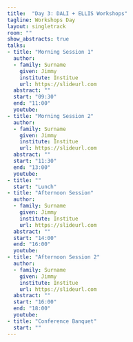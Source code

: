 ```yaml
---
title:  "Day 3: DALI + ELLIS Workshops"
tagline: Workshops Day
layout: singletrack
room: ""
show_abstracts: true
talks:
- title: "Morning Session 1"
  author:
  - family: Surname
    given: Jimmy
    institute: Institue
    url: https://slideurl.com
  abstract: ""
  start: "09:30"
  end: "11:00"
  youtube:
- title: "Morning Session 2"
  author:
  - family: Surname
    given: Jimmy
    institute: Institue
    url: https://slideurl.com
  abstract: ""
  start: "11:30"
  end: "13:00"
  youtube:
- title: ""
  start: "Lunch"
- title: "Afternoon Session"
  author:
  - family: Surname
    given: Jimmy
    institute: Institue
    url: https://slideurl.com
  abstract: ""
  start: "14:00"
  end: "16:00"
  youtube:
- title: "Afternoon Session 2"
  author:
  - family: Surname
    given: Jimmy
    institute: Institue
    url: https://slideurl.com
  abstract: ""
  start: "16:00"
  end: "18:00"
  youtube:
- title: "Conference Banquet"
  start: ""
---
```

